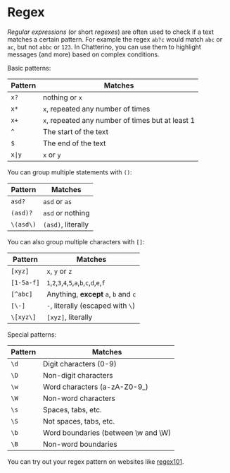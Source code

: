 # Regex
_Regular expressions_ (or short _regexes_) are often used to check if a text matches a certain pattern. For example the regex `ab?c` would match `abc` or `ac`, but not `abbc` or `123`. In Chatterino, you can use them to highlight messages (and more) based on complex conditions.

Basic patterns:

|Pattern    |Matches|
|-|-|
|`x?`       |nothing or `x`|
|`x*`       |`x`, repeated any number of times|
|`x+`       |`x`, repeated any number of times but at least 1|
|`^`        |The start of the text|
|`$`        |The end of the text|
|`x\|y`      |`x` or `y`|

You can group multiple statements with `()`:

|Pattern    |Matches|
|-|-|
|`asd?`     |`asd` or `as`|
|`(asd)?`   |`asd` or nothing|
|`\(asd\)`  |`(asd)`, literally|

You can also group multiple characters with `[]`:

|Pattern    |Matches|
|-|-|
|`[xyz]`    |`x`, `y` or `z`|
|`[1-5a-f]` |`1`,`2`,`3`,`4`,`5`,`a`,`b`,`c`,`d`,`e`,`f`|
|`[^abc]`   |Anything, **except** `a`, `b` and `c`|
|`[\-]`     |`-`, literally (escaped with `\`)|
|`\[xyz\]`  |`[xyz]`, literally|

Special patterns:

|Pattern    |Matches|
|-|-|
|`\d`       |Digit characters (0-9)|
|`\D`       |Non-digit characters|
|`\w`       |Word characters (a-zA-Z0-9_)|
|`\W`       |Non-word characters|
|`\s`       |Spaces, tabs, etc.|
|`\S`       |Not spaces, tabs, etc.|
|`\b`       |Word boundaries (between \w and \W)|
|`\B`       |Non-word boundaries|


You can try out your regex pattern on websites like [regex101](https://regex101.com).